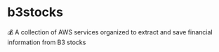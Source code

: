 # b3stocks
💰 A collection of AWS services organized to extract and save financial information from B3 stocks
